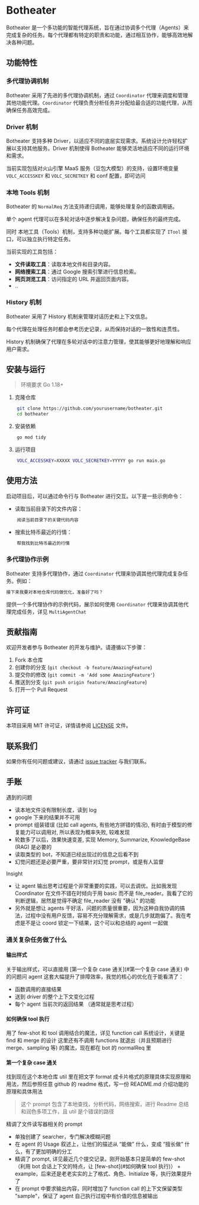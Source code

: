 # Botheater

Botheater 是一个多功能的智能代理系统，旨在通过协调多个代理（Agents）来完成复杂的任务。每个代理都有特定的职责和功能，通过相互协作，能够高效地解决各种问题。

## 功能特性

### 多代理协调机制

Botheater 采用了先进的多代理协调机制，通过 `Coordinator` 代理来调度和管理其他功能代理。`Coordinator` 代理负责分析任务并分配给最合适的功能代理，从而确保任务高效完成。

### Driver 机制

Botheater 支持多种 Driver，以适应不同的底层实现需求。系统设计允许轻松扩展以支持其他服务。Driver 机制使得 Botheater 能够灵活地适应不同的运行环境和需求。

当前实现包括对火山引擎 MaaS 服务（豆包大模型）的支持，设置环境变量 `VOLC_ACCESSKEY` 和 `VOLC_SECRETKEY` 和 conf 配置，即可访问

### 本地 Tools 机制

Botheater 的 `NormalReq` 方法支持递归调用，能够处理复杂的函数调用链。

单个 agent 代理可以在多轮对话中逐步解决复杂问题，确保任务的最终完成。

同时 本地工具（Tools）机制，支持多种功能扩展。每个工具都实现了 `ITool` 接口，可以独立执行特定任务。

当前实现的工具包括：

- **文件读取工具**：读取本地文件和目录内容。
- **网络搜索工具**：通过 Google 搜索引擎进行信息检索。
- **网页浏览工具**：访问指定的 URL 并返回页面内容。
- ..

### History 机制

Botheater 采用了 History 机制来管理对话历史和上下文信息。

每个代理在处理任务时都会参考历史记录，从而保持对话的一致性和连贯性。

History 机制确保了代理在多轮对话中的注意力管理，使其能够更好地理解和响应用户需求。

## 安装与运行

> 环境要求 Go 1.18+

1. 克隆仓库

```sh
    git clone https://github.com/yourusername/botheater.git
    cd botheater
```

2. 安装依赖

```sh
    go mod tidy
```

3. 运行项目

```sh
    VOLC_ACCESSKEY=XXXXX VOLC_SECRETKEY=YYYYY go run main.go
```

## 使用方法

启动项目后，可以通过命令行与 Botheater 进行交互。以下是一些示例命令：

- 读取当前目录下的文件内容：

```sh
    阅读当前目录下的关键代码内容
```

- 搜索比特币最近的行情：

```sh
    帮我找到比特币最近的行情
```

### 多代理协作示例

Botheater 支持多代理协作，通过 `Coordinator` 代理来协调其他代理完成复杂任务。例如：

```sh
接下来我要对本地仓库代码做优化，准备好了吗？
```

提供一个多代理协作的示例代码，展示如何使用 `Coordinator` 代理来协调其他代理完成任务，详见 `MultiAgentChat`

## 贡献指南

欢迎开发者参与 Botheater 的开发与维护。请遵循以下步骤：

1. Fork 本仓库
2. 创建你的分支 (`git checkout -b feature/AmazingFeature`)
3. 提交你的修改 (`git commit -m 'Add some AmazingFeature'`)
4. 推送到分支 (`git push origin feature/AmazingFeature`)
5. 打开一个 Pull Request

## 许可证

本项目采用 MIT 许可证，详情请参阅 [LICENSE](./LICENSE) 文件。

## 联系我们

如果你有任何问题或建议，请通过 [issue tracker](https://github.com/yourusername/botheater/issues) 与我们联系。

## 手账

遇到的问题
- 读本地文件没有限制长度，读到 log
- google 下来的结果并不可用
- prompt 组装错误 (比如 call agents, 有些地方拼错的情况), 有时由于模型的修复能力可以调用对, 所以表现为概率失败, 较难发现
- 轮数多了以后，效果快速变差, 实现 Memory, Summarize, KnowledgeBase (RAG) 是必要的
- 读取类型的 bot，不知道已经出现过的信息之后看不到
- 幻觉问题还是必要严重，要非常针对幻觉 prompt，或是有人监督

Insight
- 让 agent 输出思考过程是个非常重要的实践，可以去调优。比如我发现 Coordinator 在文件不错在时倾向于用 basic 而不是 file_reader。我看了它的判断逻辑，居然是觉得不确定 file_reader 没有 "确认" 的功能
- 另外就是想让 agents 干好活，问题的质量很重要，因为这种自我协调的搞法，过程中没有用户反馈，容易不充分理解需求，或是几步就跑偏了。我在考虑是不是让 coord 锁定一下结果，这个可以和总结的 agent 一起做

### 通关复杂任务做了什么

#### 输出样式

关于输出样式，可以直接用 [第一个复杂 case 通关](#第一个复杂 case 通关) 中的问题问 agent
这套大幅提升了排障效率，我觉的核心的优化在于能看清了：
- 函数调用的直接结果
- 送到 driver 的整个上下文变化过程
- 每个 agent 当前次的返回结果 （通常就是思考过程）

#### 如何确保 tool 执行

用了 few-shot 和 tool 调用结合的魔法，详见 function call 系统设计，关键是 find 和 merge 的设计
这里还有不调用 functions 就退出（并且预期进行 merge、sampling 等) 的魔法，现在都在 bot 的 normalReq 里

#### 第一个复杂 case 通关

找到现在这个本地仓库 util 里在把文字 format 成卡片格式的原理具体实现原理和用法，然后参照任意 github 的 readme 格式，写一份 README.md 介绍功能的原理和具体用法
> 这个 prompt 包含了本地查找，分析代码，网络搜索，进行 Readme 总结和润色多项工作，且 util 是个错误的路径

精调了文件读写器相关的 prompt
- 单独创建了 searcher，专门解决模糊问题
- 在 agent 的 Usage 叙述上，让他们的描述从 “能做” 什么，变成 “擅长做” 什么，有了更加明确的分工
- 精调了 prompt, 详见最近几个提交记录。刚开始基本只是简单的 few-shot（利用 bot 会话上下文的特点，让 [few-shot](#如何确保 tool 执行)） + example，后来还是老老实实的上了格式、角色、Initialize 等，执行效果提升了
- 在 prompt 中要求输出内容，同时增加了 function call 的上下文保留类型 "sample"，保证了 agent 自己执行过程中有价值的信息被输出
